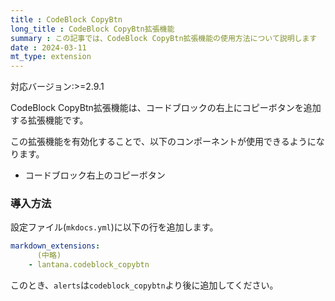```yaml
---
title : CodeBlock CopyBtn
long_title : CodeBlock CopyBtn拡張機能
summary : この記事では、CodeBlock CopyBtn拡張機能の使用方法について説明します
date : 2024-03-11
mt_type: extension
---
```


<span class="badge bg-primary">対応バージョン:>=2.9.1</span>

CodeBlock CopyBtn拡張機能は、コードブロックの右上にコピーボタンを追加する拡張機能です。

この拡張機能を有効化することで、以下のコンポーネントが使用できるようになります。

- コードブロック右上のコピーボタン


### 導入方法
設定ファイル(`mkdocs.yml`)に以下の行を追加します。

```yml title="mkdocs.yml"
markdown_extensions:
      (中略)
    - lantana.codeblock_copybtn
```

このとき、`alerts`は`codeblock_copybtn`より後に追加してください。